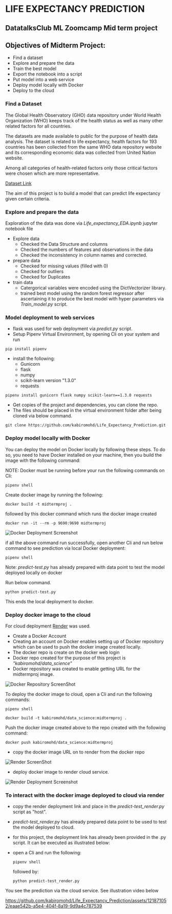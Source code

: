 # LIFE EXPECTANCY PREDICTION
## DatatalksClub ML Zoomcamp Mid term project
## Objectives of Midterm Project:
- Find a dataset
- Explore and prepare the data
- Train the best model
- Export the notebook into a script
- Put model into a web service
- Deploy model locally with Docker
- Deploy to the cloud
  
### Find a Dataset
The Global Health Observatory (GHO) data repository under World Health Organization (WHO) keeps track of the health status as well as many other related factors for all countries. 

The datasets are made available to public for the purpose of health data analysis. The dataset is related to life expectancy, health factors for 193 countries has been collected from the same WHO data repository website and its corresponding economic data was collected from United Nation website. 

Among all categories of health-related factors only those critical factors were chosen which are more representative.

 [Dataset Link](https://www.kaggle.com/competitions/oht-ibadan-bootcamp-capstone-open-house/data)

The aim of this project is to build a model that can predict life expectancy given certain criteria.

### Explore and prepare the data
Exploration of the data was done via *Life_expectancy_EDA.ipynb* jupyter notebook file
- Explore data
  - Checked the Data Structure and columns
  - Checked the numbers of features and observations in the data
  - Checked the inconsistency in column names and corrected.
- prepare data
  - Checked for missing values (filled with 0)
  - Checked for outliers
  - Checked for Duplicates
- train data
  - Catergorical variables were encoded using the DictVectorizer library.
  - trained best model using the random forest regressor after ascertaining it to produce the best model with hyper parameters via *Train_model.py* script.
    
### Model deployment to web services
- flask was used for web deployment via *predict.py* script.
- Setup Pipenv Virtual Environment, by opening Cli on your system and run
  
```
pip install pipenv
```

- install the following:
  - Gunicorn
  - flask
  - numpy
  - scikit-learn version "1.3.0"
  - requests
    
```
pipenv install gunicorn flask numpy scikit-learn==1.3.0 requests
```
- Get copies of the project and dependencies, you can clone the repo.
- The files should be placed in the virtual environment folder after being cloned via below command.

```
git clone https://github.com/kabiromohd/Life_Expectancy_Prediction.git
```

### Deploy model locally with Docker
You can deploy the model on Docker locally by following these steps.
To do so, you need to have Docker installed on your machine, then you build the image with the following command:

NOTE: Docker must be running before your run the following commands on Cli:

```
pipenv shell
```

Create docker image by running the following:

```
docker build -t midtermproj .
```

followed by this docker command which runs the docker image created

```
docker run -it --rm -p 9690:9690 midtermproj
```
![Docker Deployment Screenshot](https://github.com/kabiromohd/Midtermproject/assets/121871052/05d1babe-0150-4ec3-b082-be8ee14a9b7a)

if all the above command run successfully, open another Cli and run below command to see prediction via local Docker deployment:

```
pipenv shell
```

Note: *predict-test.py* has already prepared with data point to test the model deployed locally on docker

Run below command. 

```
python predict-test.py
```

This ends the local deployment to docker.

### Deploy docker image to the cloud
For cloud deployment [Render](render.com) was used.

- Create a Docker Account 
- Creating an account on Docker enables setting up of Docker repository which can be used to push the docker image created locally.
- The docker repo is create on the docker web login
- Docker repo created for the purpose of this project is *"kabiromohd/data_science"*
- Docker repository was created to enable getting URL for the midtermproj image.
 
![Docker Repository ScreenShot](https://github.com/kabiromohd/Midtermproject/assets/121871052/da00eda3-1bdd-43ef-9921-0d0ff1dd7d35)

To deploy the docker image to cloud, open a Cli and run the following commands:

```
pipenv shell
```

```
docker build -t kabiromohd/data_science:midtermproj .
```

Push the docker image created above to the repo created with the following command:

```
docker push kabiromohd/data_science:midtermproj
```

- copy the docker image URL on to render from the docker repo
  
![Render ScreenShot](https://github.com/kabiromohd/Midtermproject/assets/121871052/9766ac9a-d7e3-4929-b3df-b53e4e2d6d59)

- deploy docker image to render cloud service.
  
![Render Deployment Screenshot](https://github.com/kabiromohd/Midtermproject/assets/121871052/1a77dce5-a7e8-404f-8443-a92d0d376907)
  
### To interact with the docker image deployed to cloud via render
- copy the render deployment link and place in the *predict-test_render.py* script as "host".
- *predict-test_render.py* has already prepared data point to be used to test the model deployed to cloud.
- for this project, the deployment link has already been provided in the .py script. It can be executed as illustrated below:
  
- open a Cli and run the following: 

  ```
  pipenv shell
  ```

  followed by:
  
  ```
  python predict-test_render.py
  ```

You see the prediction via the cloud service.
See illustration video below

https://github.com/kabiromohd/Life_Expectancy_Prediction/assets/121871052/eaae542b-a5e4-404f-8a19-9d9a4c787539



